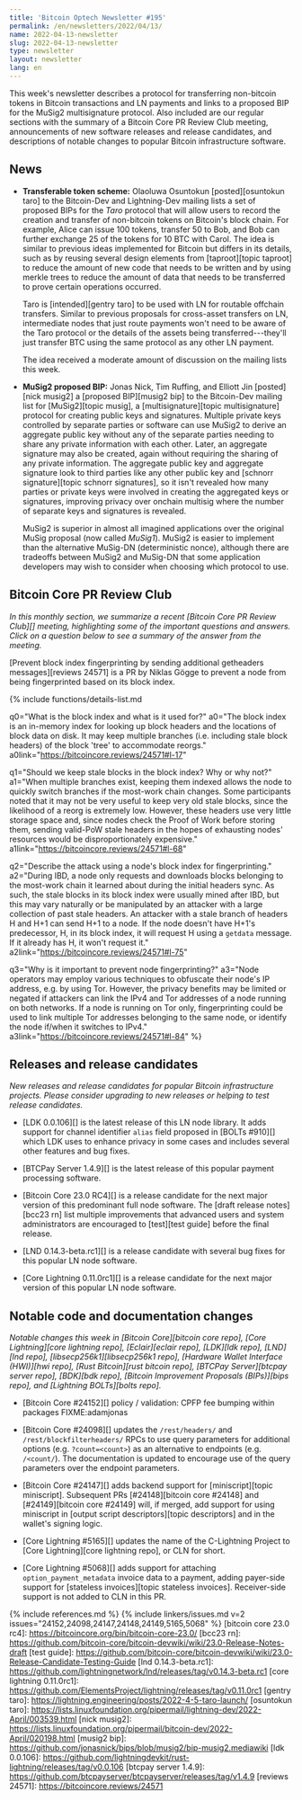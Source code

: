 ```yaml
---
title: 'Bitcoin Optech Newsletter #195'
permalink: /en/newsletters/2022/04/13/
name: 2022-04-13-newsletter
slug: 2022-04-13-newsletter
type: newsletter
layout: newsletter
lang: en
---
```

This week's newsletter describes a protocol for transferring non-bitcoin
tokens in Bitcoin transactions and LN payments and links to a proposed
BIP for the MuSig2 multisignature protocol.  Also included are our
regular sections with the summary of a Bitcoin Core PR Review Club
meeting, announcements of new software releases and release candidates,
and descriptions of notable changes to popular Bitcoin infrastructure
software.

## News

- **Transferable token scheme:** Olaoluwa Osuntokun  [posted][osuntokun
  taro] to the Bitcoin-Dev and Lightning-Dev mailing lists a set of
  proposed BIPs for the *Taro* protocol that will allow users
  to record the creation and transfer of non-bitcoin
  tokens on Bitcoin's block chain.  For example, Alice can issue 100 tokens, transfer 50 to Bob,
  and Bob can further exchange 25 of the tokens for 10 BTC with Carol.
  The idea is similar to previous ideas implemented for Bitcoin but
  differs in its details, such as by reusing several design elements
  from [taproot][topic taproot] to reduce the amount of new code that
  needs to be written and by using merkle trees to reduce the amount of
  data that needs to be transferred to prove certain operations occurred.

    Taro is [intended][gentry taro] to be used with LN for routable
    offchain transfers.  Similar to previous proposals for cross-asset
    transfers on LN, intermediate nodes that just route payments won't
    need to be aware of the Taro protocol or the details of the assets
    being transferred---they'll just transfer BTC using the same protocol
    as any other LN payment.

    The idea received a moderate amount of discussion on the mailing
    lists this week.

- **MuSig2 proposed BIP:** Jonas Nick, Tim Ruffing, and Elliott Jin
  [posted][nick musig2] a [proposed BIP][musig2 bip] to the Bitcoin-Dev
  mailing list for [MuSig2][topic musig], a [multisignature][topic
  multisignature] protocol for creating public keys and signatures.
  Multiple private keys controlled by separate parties or software can
  use MuSig2 to derive an aggregate public key without any of the
  separate parties needing to share any private information with each
  other.  Later, an aggregate signature may also be created, again
  without requiring the sharing of any private information.  The
  aggregate public key and aggregate signature look to third parties
  like any other public key and [schnorr signature][topic schnorr
  signatures], so it isn't revealed how many parties or private keys
  were involved in creating the aggregated keys or signatures, improving
  privacy over onchain multisig where the number of separate keys and
  signatures is revealed.

    MuSig2 is superior in almost all imagined applications over the
    original MuSig proposal (now called *MuSig1*).  MuSig2 is easier to
    implement than the alternative MuSig-DN (deterministic nonce),
    although there are tradeoffs between MuSig2 and MuSig-DN that some
    application developers may wish to consider when choosing which
    protocol to use.

## Bitcoin Core PR Review Club

*In this monthly section, we summarize a recent [Bitcoin Core PR Review Club][]
meeting, highlighting some of the important questions and answers.  Click on a
question below to see a summary of the answer from the meeting.*

[Prevent block index fingerprinting by sending additional getheaders messages][reviews 24571]
is a PR by Niklas Gögge to prevent a node from being fingerprinted based on its
block index.

{% include functions/details-list.md

  q0="What is the block index and what is it used for?"
  a0="The block index is an in-memory index for looking up block headers and the
locations of block data on disk. It may keep multiple branches (i.e. including
stale block headers) of the block 'tree' to accommodate reorgs."
  a0link="https://bitcoincore.reviews/24571#l-17"

  q1="Should we keep stale blocks in the block index? Why or why not?"
  a1="When multiple branches exist, keeping them indexed allows the node to
quickly switch branches if the most-work chain changes.  Some participants noted
that it may not be very useful to keep very old stale blocks, since the
likelihood of a reorg is extremely low. However, these headers use very little
storage space and, since nodes check the Proof of Work before storing them,
sending valid-PoW stale headers in the hopes of exhausting nodes' resources
would be disproportionately expensive."
  a1link="https://bitcoincore.reviews/24571#l-68"

  q2="Describe the attack using a node's block index for fingerprinting."
  a2="During IBD, a node only requests and downloads blocks belonging to the
most-work chain it learned about during the initial headers sync. As such, the
stale blocks in its block index were usually mined after IBD, but this may vary
naturally or be manipulated by an attacker with a large collection of past stale
headers. An attacker with a stale branch of headers H and H+1 can send H+1 to a
node. If the node doesn't have H+1's predecessor, H, in its block index, it will
request H using a `getdata` message. If it already has H, it won't request it."
  a2link="https://bitcoincore.reviews/24571#l-75"

  q3="Why is it important to prevent node fingerprinting?"
  a3="Node operators may employ various techniques to obfuscate their node's IP
address, e.g. by using Tor.  However, the privacy benefits may be limited or
negated if attackers can link the IPv4 and Tor addresses of a node running on
both networks. If a node is running on Tor only, fingerprinting could be used to
link multiple Tor addresses belonging to the same node, or identify the node
if/when it switches to IPv4."
  a3link="https://bitcoincore.reviews/24571#l-84"
%}

## Releases and release candidates

*New releases and release candidates for popular Bitcoin infrastructure
projects.  Please consider upgrading to new releases or helping to test
release candidates.*

- [LDK 0.0.106][] is the latest release of this LN node library.  It
  adds support for channel identifier `alias` field proposed in [BOLTs
  #910][] which LDK uses to enhance privacy in some cases and includes
  several other features and bug fixes.

- [BTCPay Server 1.4.9][] is the latest release of this popular payment
  processing software.

- [Bitcoin Core 23.0 RC4][] is a release candidate for the next major
  version of this predominant full node software.  The [draft release
  notes][bcc23 rn] list multiple improvements that advanced users and
  system administrators are encouraged to [test][test guide] before the final release.

- [LND 0.14.3-beta.rc1][] is a release candidate with several bug fixes
  for this popular LN node software.

- [Core Lightning 0.11.0rc1][] is a release candidate for the next major
  version of this popular LN node software.

## Notable code and documentation changes

*Notable changes this week in [Bitcoin Core][bitcoin core repo], [Core
Lightning][core lightning repo], [Eclair][eclair repo], [LDK][ldk repo],
[LND][lnd repo], [libsecp256k1][libsecp256k1 repo], [Hardware Wallet
Interface (HWI)][hwi repo], [Rust Bitcoin][rust bitcoin repo], [BTCPay
Server][btcpay server repo], [BDK][bdk repo], [Bitcoin Improvement
Proposals (BIPs)][bips repo], and [Lightning BOLTs][bolts repo].*

- [Bitcoin Core #24152][] policy / validation: CPFP fee bumping within packages FIXME:adamjonas

- [Bitcoin Core #24098][] updates the `/rest/headers/` and
  `/rest/blockfilterheaders/` RPCs to use query parameters for
  additional options (e.g. `?count=<count>`) as an alternative to endpoints (e.g.
  `/<count/`).  The documentation is updated to encourage use of the
  query parameters over the endpoint parameters.

- [Bitcoin Core #24147][] adds backend support for [miniscript][topic
  miniscript].  Subsequent PRs [#24148][bitcoin core #24148] and
  [#24149][bitcoin core #24149] will, if merged, add support for using
  miniscript in [output script descriptors][topic descriptors] and in
  the wallet's signing logic.

- [Core Lightning #5165][] updates the name of the C-Lightning Project
  to [Core Lightning][core lightning repo], or CLN for short.

- [Core Lightning #5068][] adds support for attaching
  `option_payment_metadata` invoice data to a payment, adding payer-side
  support for [stateless invoices][topic stateless invoices].
  Receiver-side support is not added to CLN in this PR.

{% include references.md %}
{% include linkers/issues.md v=2 issues="24152,24098,24147,24148,24149,5165,5068" %}
[bitcoin core 23.0 rc4]: https://bitcoincore.org/bin/bitcoin-core-23.0/
[bcc23 rn]: https://github.com/bitcoin-core/bitcoin-devwiki/wiki/23.0-Release-Notes-draft
[test guide]: https://github.com/bitcoin-core/bitcoin-devwiki/wiki/23.0-Release-Candidate-Testing-Guide
[lnd 0.14.3-beta.rc1]: https://github.com/lightningnetwork/lnd/releases/tag/v0.14.3-beta.rc1
[core lightning 0.11.0rc1]: https://github.com/ElementsProject/lightning/releases/tag/v0.11.0rc1
[gentry taro]: https://lightning.engineering/posts/2022-4-5-taro-launch/
[osuntokun taro]: https://lists.linuxfoundation.org/pipermail/lightning-dev/2022-April/003539.html
[nick musig2]: https://lists.linuxfoundation.org/pipermail/bitcoin-dev/2022-April/020198.html
[musig2 bip]: https://github.com/jonasnick/bips/blob/musig2/bip-musig2.mediawiki
[ldk 0.0.106]: https://github.com/lightningdevkit/rust-lightning/releases/tag/v0.0.106
[btcpay server 1.4.9]: https://github.com/btcpayserver/btcpayserver/releases/tag/v1.4.9
[reviews 24571]: https://bitcoincore.reviews/24571
